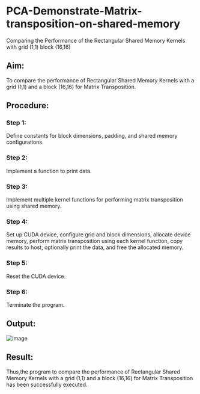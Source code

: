 # PCA-Demonstrate-Matrix-transposition-on-shared-memory
Comparing the Performance of the Rectangular Shared Memory Kernels with  grid (1,1) block (16,16)

## Aim:
To compare the performance of Rectangular Shared Memory Kernels with a grid (1,1) and a block (16,16) for Matrix Transposition.

## Procedure:
### Step 1:
Define constants for block dimensions, padding, and shared memory configurations.

### Step 2:
Implement a function to print data.

### Step 3:
Implement multiple kernel functions for performing matrix transposition using shared memory.

### Step 4:
Set up CUDA device, configure grid and block dimensions, allocate device memory, perform matrix transposition using each kernel function, copy results to host, optionally print the data, and free the allocated memory.

### Step 5:
Reset the CUDA device.

### Step 6:
Terminate the program.

## Output:
![image](https://github.com/Jayashreerao15/PCA-Demonstrate-Matrix-transposition-on-shared-memory/assets/74660507/f4ea29a4-7327-4f3b-ac16-fd8f5d9fff5a)

## Result:
Thus,the program to compare the performance of Rectangular Shared Memory Kernels with a grid (1,1) and a block (16,16) for Matrix Transposition has been successfully executed.
